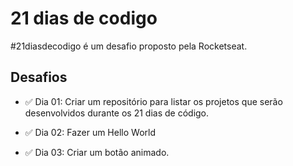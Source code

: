 

# 21 dias de codigo

#21diasdecodigo é um desafio proposto pela Rocketseat.



## Desafios
 - ✅ Dia 01: Criar um repositório para listar os projetos que serão desenvolvidos durante os 21 dias de código.

 - ✅ Dia 02: Fazer um Hello World 

 - ✅ Dia 03: Criar um botão animado.

